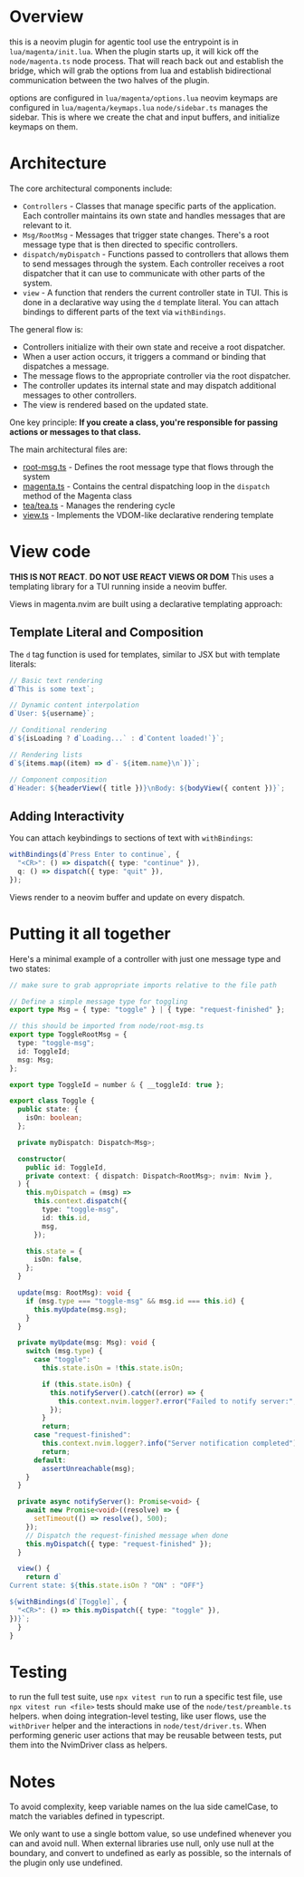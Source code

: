 # Overview

this is a neovim plugin for agentic tool use
the entrypoint is in `lua/magenta/init.lua`. When the plugin starts up, it will kick off the `node/magenta.ts` node process. That will reach back out and establish the bridge, which will grab the options from lua and establish bidirectional communication between the two halves of the plugin.

options are configured in `lua/magenta/options.lua`
neovim keymaps are configured in `lua/magenta/keymaps.lua`
`node/sidebar.ts` manages the sidebar. This is where we create the chat and input buffers, and initialize keymaps on them.

# Architecture

The core architectural components include:

- `Controllers` - Classes that manage specific parts of the application. Each controller maintains its own state and handles messages that are relevant to it.
- `Msg/RootMsg` - Messages that trigger state changes. There's a root message type that is then directed to specific controllers.
- `dispatch/myDispatch` - Functions passed to controllers that allows them to send messages through the system. Each controller receives a root dispatcher that it can use to communicate with other parts of the system.
- `view` - A function that renders the current controller state in TUI. This is done in a declarative way using the `d` template literal. You can attach bindings to different parts of the text via `withBindings`.

The general flow is:

- Controllers initialize with their own state and receive a root dispatcher.
- When a user action occurs, it triggers a command or binding that dispatches a message.
- The message flows to the appropriate controller via the root dispatcher.
- The controller updates its internal state and may dispatch additional messages to other controllers.
- The view is rendered based on the updated state.

One key principle: **If you create a class, you're responsible for passing actions or messages to that class.**

The main architectural files are:

- [root-msg.ts](https://github.com/dlants/magenta.nvim/blob/main/node/root-msg.ts) - Defines the root message type that flows through the system
- [magenta.ts](https://github.com/dlants/magenta.nvim/blob/main/node/magenta.ts#L21) - Contains the central dispatching loop in the `dispatch` method of the Magenta class
- [tea/tea.ts](https://github.com/dlants/magenta.nvim/blob/main/node/tea/tea.ts) - Manages the rendering cycle
- [view.ts](https://github.com/dlants/magenta.nvim/blob/main/node/tea/view.ts) - Implements the VDOM-like declarative rendering template

# View code

**THIS IS NOT REACT**. **DO NOT USE REACT VIEWS OR DOM** This uses a templating library for a TUI running inside a neovim buffer.

Views in magenta.nvim are built using a declarative templating approach:

## Template Literal and Composition

The `d` tag function is used for templates, similar to JSX but with template literals:

```typescript
// Basic text rendering
d`This is some text`;

// Dynamic content interpolation
d`User: ${username}`;

// Conditional rendering
d`${isLoading ? d`Loading...` : d`Content loaded!`}`;

// Rendering lists
d`${items.map((item) => d`- ${item.name}\n`)}`;

// Component composition
d`Header: ${headerView({ title })}\nBody: ${bodyView({ content })}`;
```

## Adding Interactivity

You can attach keybindings to sections of text with `withBindings`:

```typescript
withBindings(d`Press Enter to continue`, {
  "<CR>": () => dispatch({ type: "continue" }),
  q: () => dispatch({ type: "quit" }),
});
```

Views render to a neovim buffer and update on every dispatch.

# Putting it all together

Here's a minimal example of a controller with just one message type and two states:

```typescript
// make sure to grab appropriate imports relative to the file path

// Define a simple message type for toggling
export type Msg = { type: "toggle" } | { type: "request-finished" };

// this should be imported from node/root-msg.ts
export type ToggleRootMsg = {
  type: "toggle-msg";
  id: ToggleId;
  msg: Msg;
};

export type ToggleId = number & { __toggleId: true };

export class Toggle {
  public state: {
    isOn: boolean;
  };

  private myDispatch: Dispatch<Msg>;

  constructor(
    public id: ToggleId,
    private context: { dispatch: Dispatch<RootMsg>; nvim: Nvim },
  ) {
    this.myDispatch = (msg) =>
      this.context.dispatch({
        type: "toggle-msg",
        id: this.id,
        msg,
      });

    this.state = {
      isOn: false,
    };
  }

  update(msg: RootMsg): void {
    if (msg.type === "toggle-msg" && msg.id === this.id) {
      this.myUpdate(msg.msg);
    }
  }

  private myUpdate(msg: Msg): void {
    switch (msg.type) {
      case "toggle":
        this.state.isOn = !this.state.isOn;

        if (this.state.isOn) {
          this.notifyServer().catch((error) => {
            this.context.nvim.logger?.error("Failed to notify server:", error);
          });
        }
        return;
      case "request-finished":
        this.context.nvim.logger?.info("Server notification completed");
        return;
      default:
        assertUnreachable(msg);
    }
  }

  private async notifyServer(): Promise<void> {
    await new Promise<void>((resolve) => {
      setTimeout(() => resolve(), 500);
    });
    // Dispatch the request-finished message when done
    this.myDispatch({ type: "request-finished" });
  }

  view() {
    return d`
Current state: ${this.state.isOn ? "ON" : "OFF"}

${withBindings(d`[Toggle]`, {
  "<CR>": () => this.myDispatch({ type: "toggle" }),
})}`;
  }
}
```

# Testing

to run the full test suite, use `npx vitest run`
to run a specific test file, use `npx vitest run <file>`
tests should make use of the `node/test/preamble.ts` helpers.
when doing integration-level testing, like user flows, use the `withDriver` helper and the interactions in `node/test/driver.ts`. When performing generic user actions that may be reusable between tests, put them into the NvimDriver class as helpers.

# Notes

To avoid complexity, keep variable names on the lua side camelCase, to match the variables defined in typescript.

We only want to use a single bottom value, so use undefined whenever you can and avoid null. When external libraries use null, only use null at the boundary, and convert to undefined as early as possible, so the internals of the plugin only use undefined.
